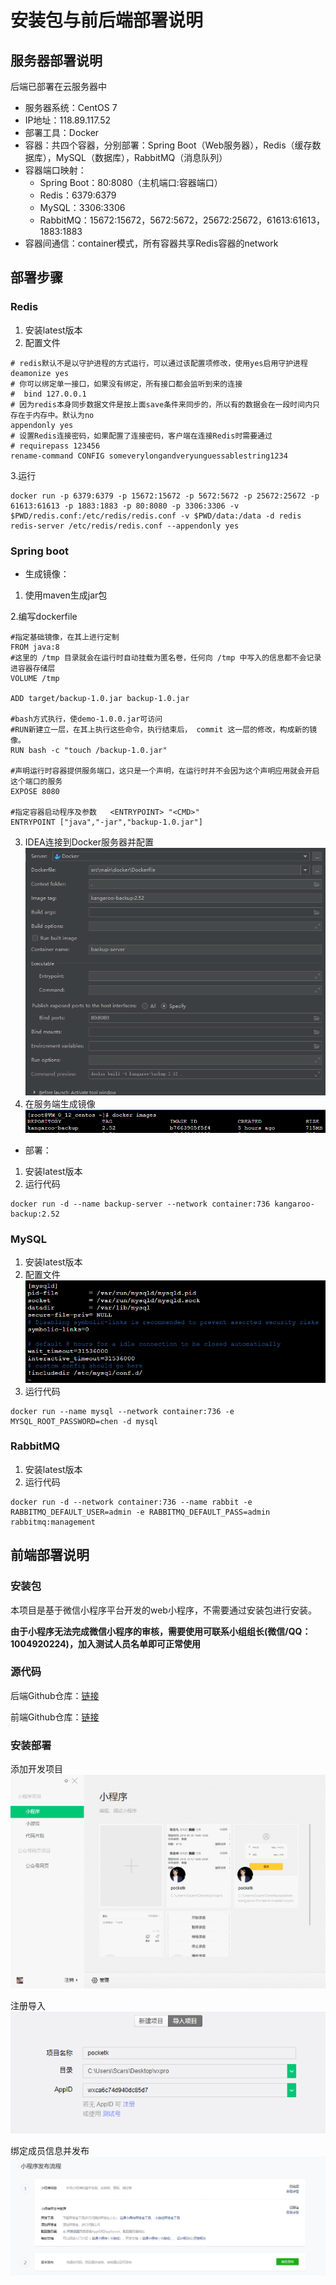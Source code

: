 ﻿# 安装包与前后端部署说明

## 服务器部署说明
后端已部署在云服务器中

* 服务器系统：CentOS 7
* IP地址：118.89.117.52
* 部署工具：Docker
* 容器：共四个容器，分别部署：Spring Boot（Web服务器），Redis（缓存数据库），MySQL（数据库），RabbitMQ（消息队列）
* 容器端口映射：
  + Spring Boot：80:8080（主机端口:容器端口）
  * Redis：6379:6379
  * MySQL：3306:3306
  * RabbitMQ：15672:15672，5672:5672，25672:25672，61613:61613，1883:1883
* 容器间通信：container模式，所有容器共享Redis容器的network
  
## 部署步骤

### Redis
1. 安装latest版本
2. 配置文件
```
# redis默认不是以守护进程的方式运行，可以通过该配置项修改，使用yes启用守护进程
deamonize yes
# 你可以绑定单一接口，如果没有绑定，所有接口都会监听到来的连接
#  bind 127.0.0.1
# 因为redis本身同步数据文件是按上面save条件来同步的，所以有的数据会在一段时间内只存在于内存中。默认为no
appendonly yes
# 设置Redis连接密码，如果配置了连接密码，客户端在连接Redis时需要通过
# requirepass 123456
rename-command CONFIG someverylongandveryunguessablestring1234
```
3.运行
```
docker run -p 6379:6379 -p 15672:15672 -p 5672:5672 -p 25672:25672 -p 61613:61613 -p 1883:1883 -p 80:8080 -p 3306:3306 -v $PWD/redis.conf:/etc/redis/redis.conf -v $PWD/data:/data -d redis redis-server /etc/redis/redis.conf --appendonly yes
```

### Spring boot

* 生成镜像：
1. 使用maven生成jar包  

2.编写dockerfile   
```
#指定基础镜像，在其上进行定制
FROM java:8
#这里的 /tmp 目录就会在运行时自动挂载为匿名卷，任何向 /tmp 中写入的信息都不会记录进容器存储层
VOLUME /tmp

ADD target/backup-1.0.jar backup-1.0.jar

#bash方式执行，使demo-1.0.0.jar可访问
#RUN新建立一层，在其上执行这些命令，执行结束后， commit 这一层的修改，构成新的镜像。
RUN bash -c "touch /backup-1.0.jar"

#声明运行时容器提供服务端口，这只是一个声明，在运行时并不会因为这个声明应用就会开启这个端口的服务
EXPOSE 8080

#指定容器启动程序及参数   <ENTRYPOINT> "<CMD>"
ENTRYPOINT ["java","-jar","backup-1.0.jar"]
``` 
3. IDEA连接到Docker服务器并配置  
   ![配置图](/images/01-sdoc.png)  
4. 在服务端生成镜像  
   ![配置图](/images/01-serdoc.png)   

* 部署：
1. 安装latest版本  
2. 运行代码  
```
docker run -d --name backup-server --network container:736 kangaroo-backup:2.52
```

### MySQL
1. 安装latest版本  
2. 配置文件  
![配置图](/images/01-sp.png)  
3. 运行代码  
```
docker run --name mysql --network container:736 -e MYSQL_ROOT_PASSWORD=chen -d mysql
```

### RabbitMQ
1. 安装latest版本  
2. 运行代码  
```
docker run -d --network container:736 --name rabbit -e RABBITMQ_DEFAULT_USER=admin -e RABBITMQ_DEFAULT_PASS=admin rabbitmq:management
```

## 前端部署说明

### 安装包
本项目是基于微信小程序平台开发的web小程序，不需要通过安装包进行安装。  

**由于小程序无法完成微信小程序的审核，需要使用可联系小组组长(微信/QQ：1004920224)，加入测试人员名单即可正常使用**

### 源代码
后端Github仓库：[链接](https://github.com/softwarecomprehensiveexperiments/pocket-kangaroo-backup)  

前端Github仓库：[链接](https://github.com/softwarecomprehensiveexperiments/pocket-kangaroo-frontend)  

### 安装部署

添加开发项目    
![配置图](/images/01-kaifa.png)  

注册导入  
![配置图](/images/01-daoru.png)  

绑定成员信息并发布  
![配置图](/images/01-fabu.png)  